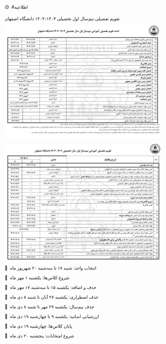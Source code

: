 🟡  #اطلاعیه

تقویم تفضیلی نیم‌سال اول تحصیلی ۱۴۰۳-۱۴۰۴ دانشگاه اصفهان



![تقویم](IMG_20240822_161407.jpg)


![تقویم](IMG_20240822_161453.jpg)


📅  انتخاب واحد: شنبه ۱۷ تا سه‌شنبه ۲۰ شهریور ماه

📅  شروع کلاس‌ها: یکشنبه ۱ مهر ماه

📅  حذف و اضافه: یکشنبه ۱۵ تا سه‌شنبه ۱۷ مهر ماه

📅  حذف اضطراری: یکشنبه ۲۷ آبان تا شنبه ۸ دی‌ ماه

📅  حذف نیم‌سال: یکشنبه ۲۹ مهر تا شنبه ۸ دی‌ ماه

📅  ارزشیابی اساتید: یکشنبه ۹ تا چهارشنبه ۱۹ دی‌ ماه

📅  پایان کلاس‌ها: چهارشنبه ۱۹ دی‌ ماه

📅  شروع امتحانات: پنجشنبه ۲۰ دی ماه 

